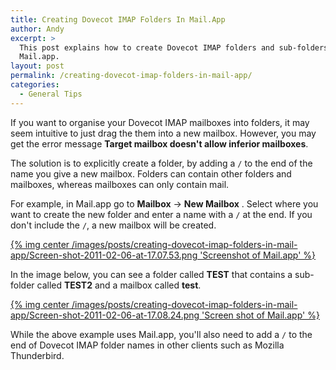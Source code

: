 ```yaml
---
title: Creating Dovecot IMAP Folders In Mail.App
author: Andy
excerpt: >
  This post explains how to create Dovecot IMAP folders and sub-folders in
  Mail.app.
layout: post
permalink: /creating-dovecot-imap-folders-in-mail-app/
categories:
  - General Tips
---
```

If you want to organise your Dovecot IMAP mailboxes into folders, it may seem intuitive to
just drag the them into a new mailbox. However, you may get the error message **Target 
mailbox doesn't allow inferior mailboxes**.

The solution is to explicitly create a folder, by adding a `/` to the end of the name you 
give a new mailbox. Folders can contain other folders and mailboxes, whereas mailboxes 
can only contain mail.

For example, in Mail.app go to **Mailbox** -> **New Mailbox** . Select where you want to 
create the new folder and enter a name with a `/` at the end. If you don't include the 
`/`, a new mailbox will be created.

[{% img center /images/posts/creating-dovecot-imap-folders-in-mail-app/Screen-shot-2011-02-06-at-17.07.53.png 'Screenshot of Mail.app' %}][1]

In the image below, you can see a folder called **TEST** that contains a sub-folder 
called **TEST2** and a mailbox called **test**.  

[{% img center /images/posts/creating-dovecot-imap-folders-in-mail-app/Screen-shot-2011-02-06-at-17.08.24.png 'Screen shot of Mail.app' %}][2]

While the above example uses Mail.app, you'll also need to add a `/` to the end of 
Dovecot IMAP folder names in other clients such as Mozilla Thunderbird.

 [1]: /images/posts/creating-dovecot-imap-folders-in-mail-app/Screen-shot-2011-02-06-at-17.07.53.png
 [2]: /images/posts/creating-dovecot-imap-folders-in-mail-app/Screen-shot-2011-02-06-at-17.08.24.png
